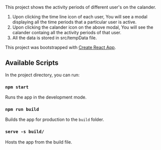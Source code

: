 This project shows the activity periods of different user's on the calander.

1) Upon clicking the time line icon of each user, You will see a modal displaying all the time periods that a particular user is active.
2) Upon clicking the calander icon on the above modal, You will see the calander containg all the activity periods of that user.
3) All the data is stored in src/tempData file.

This project was bootstrapped with [Create React App](https://github.com/facebook/create-react-app).

## Available Scripts

In the project directory, you can run:

### `npm start`

Runs the app in the development mode.<br />

### `npm run build`

Builds the app for production to the `build` folder.<br />

### `serve -s build/`

Hosts the app from the build file.<br />


